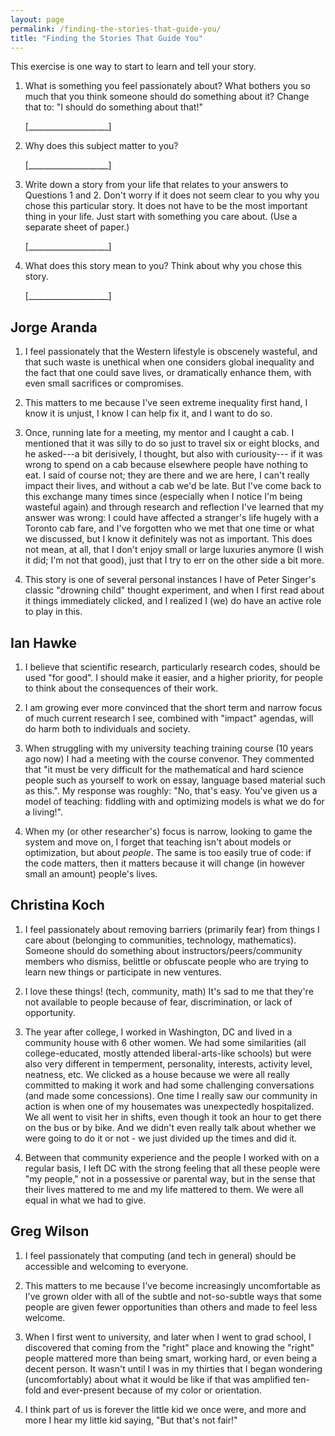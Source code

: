 ```yaml
---
layout: page
permalink: /finding-the-stories-that-guide-you/
title: "Finding the Stories That Guide You"
---
```


This exercise is one way to start to learn and tell your story.

1.  What is something you feel passionately about?
    What bothers you so much that you think someone should do something about it?
    Change that to: "I should do something about that!"

    [____________________]

2.  Why does this subject matter to you?

    [____________________]

3.  Write down a story from your life that relates to your answers to Questions 1 and 2.
    Don't worry if it does not seem clear to you why you chose this particular story.
    It does not have to be the most important thing in your life.
    Just start with something you care about.
    (Use a separate sheet of paper.)

    [____________________]

4.  What does this story mean to you?
    Think about why you chose this story.

    [____________________]

## Jorge Aranda

1. I feel passionately that the Western lifestyle is obscenely wasteful,
   and that such waste is unethical when one considers global inequality
   and the fact that one could save lives, or dramatically enhance them,
   with even small sacrifices or compromises.

2. This matters to me because I've seen extreme inequality first hand,
   I know it is unjust,
   I know I can help fix it,
   and I want to do so.

3. Once, running late for a meeting, my mentor and I caught a cab.
   I mentioned that it was silly to do so just to travel six or eight blocks,
   and he asked---a bit derisively, I thought, but also with curiousity---
   if it was wrong to spend on a cab because elsewhere people have nothing to eat.
   I said of course not; they are there and we are here,
   I can't really impact their lives, and without a cab we'd be late.
   But I've come back to this exchange many times since
   (especially when I notice I'm being wasteful again)
   and through research and reflection I've learned that my answer was wrong:
   I could have affected a stranger's life hugely with a Toronto cab fare,
   and I've forgotten who we met that one time or what we discussed,
   but I know it definitely was not as important.
   This does not mean, at all, that I don't enjoy small or large luxuries anymore
   (I wish it did; I'm not that good),
   just that I try to err on the other side a bit more.

4. This story is one of several personal instances I have of Peter Singer's
   classic "drowning child" thought experiment,
   and when I first read about it things immediately clicked,
   and I realized I (we) do have an active role to play in this.

## Ian Hawke

1. I believe that scientific research, particularly research codes, should be used "for good". I should make it easier, and a higher priority, for people to think about the consequences of their work.

2. I am growing ever more convinced that the short term and narrow focus of much current research I see, combined with "impact" agendas, will do harm both to individuals and society.

3. When struggling with my university teaching training course (10 years ago now) I had a meeting with the course convenor. They commented that "it must be very difficult for the mathematical and hard science people such as yourself to work on essay, language based material such as this.". My response was roughly: "No, that's easy. You've given us a model of teaching: fiddling with and optimizing models is what we do for a living!".

4. When my (or other researcher's) focus is narrow, looking to game the system and move on, I forget that teaching isn't about models or optimization, but about *people*. The same is too easily true of code: if the code matters, then it matters because it will change (in however small an amount) people's lives.

## Christina Koch

1. I feel passionately about removing barriers (primarily fear) from things 
 I care about (belonging to communities, technology, mathematics).
  Someone should do something about instructors/peers/community members who 
  dismiss, belittle or obfuscate people who are trying to learn new things 
  or participate in new ventures.  
  
2. I love these things! (tech, community, math)  It's sad to me that 
	they're not available to people because of fear, discrimination, or lack 
	of opportunity.  

3. The year after college, I worked in Washington, DC and lived in a community 
    house with 6 other women.  We had some similarities (all college-educated, mostly 
    attended liberal-arts-like schools) but were also very different in temperment, 
    personality, interests, activity level, neatness, etc.  We clicked as a 
    house because we were all really committed to making it work and had some challenging 
    conversations (and made some concessions).  One time I really saw our community in 
    action is when one of my housemates was unexpectedly hospitalized.  We all went to visit her in 
    shifts, even though it took an hour to get there on the bus or by bike.  And we 
    didn't even really talk about whether we were going to do it or not - we just 
    divided up the times and did it.  
    
4. Between that community experience and the people I worked with on a regular 
    basis, I left DC with the strong feeling that all these people were "my people," 
    not in a possessive or parental way, but in the sense that their lives mattered 
    to me and my life mattered to them.  We were all equal in what we had to give. 

## Greg Wilson

1.  I feel passionately that computing (and tech in general) should be accessible and welcoming to everyone.

2.  This matters to me because I've become increasingly uncomfortable as I've grown older
    with all of the subtle and not-so-subtle ways that some people are given fewer opportunities than others
    and made to feel less welcome.

3.  When I first went to university,
    and later when I went to grad school,
    I discovered that coming from the "right" place and knowing the "right" people
    mattered more than being smart, working hard, or even being a decent person.
    It wasn't until I was in my thirties that I began wondering (uncomfortably)
    about what it would be like if that was amplified ten-fold and ever-present
    because of my color or orientation.

4.  I think part of us is forever the little kid we once were,
    and more and more I hear my little kid saying, "But that's not fair!"
